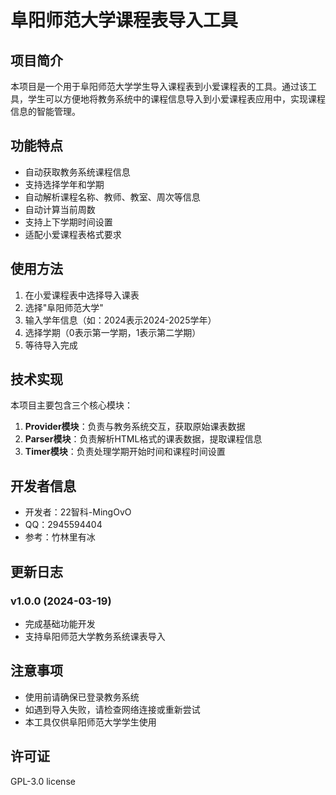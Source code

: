 # 阜阳师范大学课程表导入工具

## 项目简介

本项目是一个用于阜阳师范大学学生导入课程表到小爱课程表的工具。通过该工具，学生可以方便地将教务系统中的课程信息导入到小爱课程表应用中，实现课程信息的智能管理。

## 功能特点

- 自动获取教务系统课程信息
- 支持选择学年和学期
- 自动解析课程名称、教师、教室、周次等信息
- 自动计算当前周数
- 支持上下学期时间设置
- 适配小爱课程表格式要求

## 使用方法

1. 在小爱课程表中选择导入课表
2. 选择"阜阳师范大学"
3. 输入学年信息（如：2024表示2024-2025学年）
4. 选择学期（0表示第一学期，1表示第二学期）
5. 等待导入完成

## 技术实现

本项目主要包含三个核心模块：

1. **Provider模块**：负责与教务系统交互，获取原始课表数据
2. **Parser模块**：负责解析HTML格式的课表数据，提取课程信息
3. **Timer模块**：负责处理学期开始时间和课程时间设置

## 开发者信息

- 开发者：22智科-MingOvO
- QQ：2945594404
- 参考：竹林里有冰

## 更新日志

### v1.0.0 (2024-03-19)
- 完成基础功能开发
- 支持阜阳师范大学教务系统课表导入

## 注意事项

- 使用前请确保已登录教务系统
- 如遇到导入失败，请检查网络连接或重新尝试
- 本工具仅供阜阳师范大学学生使用

## 许可证

GPL-3.0 license
